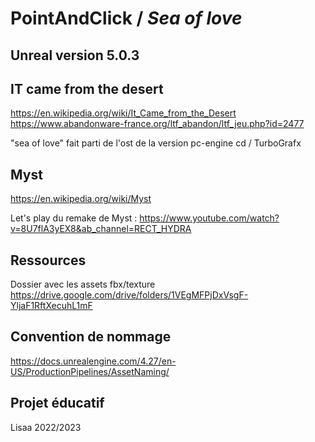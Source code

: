 # PointAndClick / *Sea of love*

## Unreal version 5.0.3

## IT came from the desert
https://en.wikipedia.org/wiki/It_Came_from_the_Desert
https://www.abandonware-france.org/ltf_abandon/ltf_jeu.php?id=2477

"sea of love" fait parti de l'ost de la version pc-engine cd / TurboGrafx

## Myst
https://en.wikipedia.org/wiki/Myst

Let's play du remake de Myst : 
https://www.youtube.com/watch?v=8U7flA3yEX8&ab_channel=RECT_HYDRA


## Ressources
Dossier avec les assets fbx/texture
https://drive.google.com/drive/folders/1VEgMFPjDxVsgF-YljaF1RftXecuhL1mF


## Convention de nommage
https://docs.unrealengine.com/4.27/en-US/ProductionPipelines/AssetNaming/

## Projet éducatif
Lisaa 2022/2023
